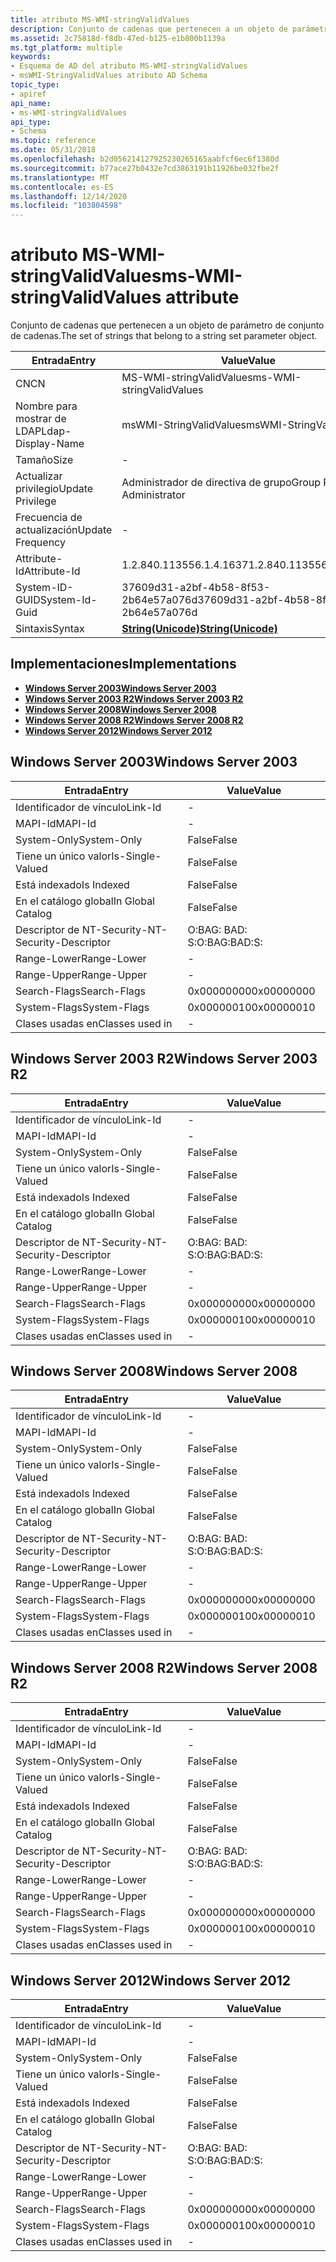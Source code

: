 ```yaml
---
title: atributo MS-WMI-stringValidValues
description: Conjunto de cadenas que pertenecen a un objeto de parámetro de conjunto de cadenas.
ms.assetid: 2c75818d-f8db-47ed-b125-e1b800b1139a
ms.tgt_platform: multiple
keywords:
- Esquema de AD del atributo MS-WMI-stringValidValues
- msWMI-StringValidValues atributo AD Schema
topic_type:
- apiref
api_name:
- ms-WMI-stringValidValues
api_type:
- Schema
ms.topic: reference
ms.date: 05/31/2018
ms.openlocfilehash: b2d056214127925230265165aabfcf6ec6f1380d
ms.sourcegitcommit: b77ace27b0432e7cd3863191b11926be032fbe2f
ms.translationtype: MT
ms.contentlocale: es-ES
ms.lasthandoff: 12/14/2020
ms.locfileid: "103804598"
---
```

# <a name="ms-wmi-stringvalidvalues-attribute"></a><span data-ttu-id="6dd87-105">atributo MS-WMI-stringValidValues</span><span class="sxs-lookup"><span data-stu-id="6dd87-105">ms-WMI-stringValidValues attribute</span></span>

<span data-ttu-id="6dd87-106">Conjunto de cadenas que pertenecen a un objeto de parámetro de conjunto de cadenas.</span><span class="sxs-lookup"><span data-stu-id="6dd87-106">The set of strings that belong to a string set parameter object.</span></span>



| <span data-ttu-id="6dd87-107">Entrada</span><span class="sxs-lookup"><span data-stu-id="6dd87-107">Entry</span></span> | <span data-ttu-id="6dd87-108">Value</span><span class="sxs-lookup"><span data-stu-id="6dd87-108">Value</span></span> |
|-------------------|---------------------------------------------|
| <span data-ttu-id="6dd87-109">CN</span><span class="sxs-lookup"><span data-stu-id="6dd87-109">CN</span></span>                | <span data-ttu-id="6dd87-110">MS-WMI-stringValidValues</span><span class="sxs-lookup"><span data-stu-id="6dd87-110">ms-WMI-stringValidValues</span></span>                    |
| <span data-ttu-id="6dd87-111">Nombre para mostrar de LDAP</span><span class="sxs-lookup"><span data-stu-id="6dd87-111">Ldap-Display-Name</span></span> | <span data-ttu-id="6dd87-112">msWMI-StringValidValues</span><span class="sxs-lookup"><span data-stu-id="6dd87-112">msWMI-StringValidValues</span></span>                     |
| <span data-ttu-id="6dd87-113">Tamaño</span><span class="sxs-lookup"><span data-stu-id="6dd87-113">Size</span></span>              | \-                                          |
| <span data-ttu-id="6dd87-114">Actualizar privilegio</span><span class="sxs-lookup"><span data-stu-id="6dd87-114">Update Privilege</span></span>  | <span data-ttu-id="6dd87-115">Administrador de directiva de grupo</span><span class="sxs-lookup"><span data-stu-id="6dd87-115">Group Policy Administrator</span></span>                  |
| <span data-ttu-id="6dd87-116">Frecuencia de actualización</span><span class="sxs-lookup"><span data-stu-id="6dd87-116">Update Frequency</span></span>  | \-                                          |
| <span data-ttu-id="6dd87-117">Attribute-Id</span><span class="sxs-lookup"><span data-stu-id="6dd87-117">Attribute-Id</span></span>      | <span data-ttu-id="6dd87-118">1.2.840.113556.1.4.1637</span><span class="sxs-lookup"><span data-stu-id="6dd87-118">1.2.840.113556.1.4.1637</span></span>                     |
| <span data-ttu-id="6dd87-119">System-ID-GUID</span><span class="sxs-lookup"><span data-stu-id="6dd87-119">System-Id-Guid</span></span>    | <span data-ttu-id="6dd87-120">37609d31-a2bf-4b58-8f53-2b64e57a076d</span><span class="sxs-lookup"><span data-stu-id="6dd87-120">37609d31-a2bf-4b58-8f53-2b64e57a076d</span></span>        |
| <span data-ttu-id="6dd87-121">Sintaxis</span><span class="sxs-lookup"><span data-stu-id="6dd87-121">Syntax</span></span>            | [<span data-ttu-id="6dd87-122">**String(Unicode)**</span><span class="sxs-lookup"><span data-stu-id="6dd87-122">**String(Unicode)**</span></span>](s-string-unicode.md) |



## <a name="implementations"></a><span data-ttu-id="6dd87-123">Implementaciones</span><span class="sxs-lookup"><span data-stu-id="6dd87-123">Implementations</span></span>

-   [<span data-ttu-id="6dd87-124">**Windows Server 2003**</span><span class="sxs-lookup"><span data-stu-id="6dd87-124">**Windows Server 2003**</span></span>](#windows-server-2003)
-   [<span data-ttu-id="6dd87-125">**Windows Server 2003 R2**</span><span class="sxs-lookup"><span data-stu-id="6dd87-125">**Windows Server 2003 R2**</span></span>](#windows-server-2003-r2)
-   [<span data-ttu-id="6dd87-126">**Windows Server 2008**</span><span class="sxs-lookup"><span data-stu-id="6dd87-126">**Windows Server 2008**</span></span>](#windows-server-2008)
-   [<span data-ttu-id="6dd87-127">**Windows Server 2008 R2**</span><span class="sxs-lookup"><span data-stu-id="6dd87-127">**Windows Server 2008 R2**</span></span>](#windows-server-2008-r2)
-   [<span data-ttu-id="6dd87-128">**Windows Server 2012**</span><span class="sxs-lookup"><span data-stu-id="6dd87-128">**Windows Server 2012**</span></span>](#windows-server-2012)

## <a name="windows-server-2003"></a><span data-ttu-id="6dd87-129">Windows Server 2003</span><span class="sxs-lookup"><span data-stu-id="6dd87-129">Windows Server 2003</span></span>



| <span data-ttu-id="6dd87-130">Entrada</span><span class="sxs-lookup"><span data-stu-id="6dd87-130">Entry</span></span> | <span data-ttu-id="6dd87-131">Value</span><span class="sxs-lookup"><span data-stu-id="6dd87-131">Value</span></span> |
|------------------------|--------------|
| <span data-ttu-id="6dd87-132">Identificador de vínculo</span><span class="sxs-lookup"><span data-stu-id="6dd87-132">Link-Id</span></span>                | \-           |
| <span data-ttu-id="6dd87-133">MAPI-Id</span><span class="sxs-lookup"><span data-stu-id="6dd87-133">MAPI-Id</span></span>                | \-           |
| <span data-ttu-id="6dd87-134">System-Only</span><span class="sxs-lookup"><span data-stu-id="6dd87-134">System-Only</span></span>            | <span data-ttu-id="6dd87-135">False</span><span class="sxs-lookup"><span data-stu-id="6dd87-135">False</span></span>        |
| <span data-ttu-id="6dd87-136">Tiene un único valor</span><span class="sxs-lookup"><span data-stu-id="6dd87-136">Is-Single-Valued</span></span>       | <span data-ttu-id="6dd87-137">False</span><span class="sxs-lookup"><span data-stu-id="6dd87-137">False</span></span>        |
| <span data-ttu-id="6dd87-138">Está indexado</span><span class="sxs-lookup"><span data-stu-id="6dd87-138">Is Indexed</span></span>             | <span data-ttu-id="6dd87-139">False</span><span class="sxs-lookup"><span data-stu-id="6dd87-139">False</span></span>        |
| <span data-ttu-id="6dd87-140">En el catálogo global</span><span class="sxs-lookup"><span data-stu-id="6dd87-140">In Global Catalog</span></span>      | <span data-ttu-id="6dd87-141">False</span><span class="sxs-lookup"><span data-stu-id="6dd87-141">False</span></span>        |
| <span data-ttu-id="6dd87-142">Descriptor de NT-Security-</span><span class="sxs-lookup"><span data-stu-id="6dd87-142">NT-Security-Descriptor</span></span> | <span data-ttu-id="6dd87-143">O:BAG: BAD: S:</span><span class="sxs-lookup"><span data-stu-id="6dd87-143">O:BAG:BAD:S:</span></span> |
| <span data-ttu-id="6dd87-144">Range-Lower</span><span class="sxs-lookup"><span data-stu-id="6dd87-144">Range-Lower</span></span>            | \-           |
| <span data-ttu-id="6dd87-145">Range-Upper</span><span class="sxs-lookup"><span data-stu-id="6dd87-145">Range-Upper</span></span>            | \-           |
| <span data-ttu-id="6dd87-146">Search-Flags</span><span class="sxs-lookup"><span data-stu-id="6dd87-146">Search-Flags</span></span>           | <span data-ttu-id="6dd87-147">0x00000000</span><span class="sxs-lookup"><span data-stu-id="6dd87-147">0x00000000</span></span>   |
| <span data-ttu-id="6dd87-148">System-Flags</span><span class="sxs-lookup"><span data-stu-id="6dd87-148">System-Flags</span></span>           | <span data-ttu-id="6dd87-149">0x00000010</span><span class="sxs-lookup"><span data-stu-id="6dd87-149">0x00000010</span></span>   |
| <span data-ttu-id="6dd87-150">Clases usadas en</span><span class="sxs-lookup"><span data-stu-id="6dd87-150">Classes used in</span></span>        | \-           |



## <a name="windows-server-2003-r2"></a><span data-ttu-id="6dd87-151">Windows Server 2003 R2</span><span class="sxs-lookup"><span data-stu-id="6dd87-151">Windows Server 2003 R2</span></span>



| <span data-ttu-id="6dd87-152">Entrada</span><span class="sxs-lookup"><span data-stu-id="6dd87-152">Entry</span></span> | <span data-ttu-id="6dd87-153">Value</span><span class="sxs-lookup"><span data-stu-id="6dd87-153">Value</span></span> |
|------------------------|--------------|
| <span data-ttu-id="6dd87-154">Identificador de vínculo</span><span class="sxs-lookup"><span data-stu-id="6dd87-154">Link-Id</span></span>                | \-           |
| <span data-ttu-id="6dd87-155">MAPI-Id</span><span class="sxs-lookup"><span data-stu-id="6dd87-155">MAPI-Id</span></span>                | \-           |
| <span data-ttu-id="6dd87-156">System-Only</span><span class="sxs-lookup"><span data-stu-id="6dd87-156">System-Only</span></span>            | <span data-ttu-id="6dd87-157">False</span><span class="sxs-lookup"><span data-stu-id="6dd87-157">False</span></span>        |
| <span data-ttu-id="6dd87-158">Tiene un único valor</span><span class="sxs-lookup"><span data-stu-id="6dd87-158">Is-Single-Valued</span></span>       | <span data-ttu-id="6dd87-159">False</span><span class="sxs-lookup"><span data-stu-id="6dd87-159">False</span></span>        |
| <span data-ttu-id="6dd87-160">Está indexado</span><span class="sxs-lookup"><span data-stu-id="6dd87-160">Is Indexed</span></span>             | <span data-ttu-id="6dd87-161">False</span><span class="sxs-lookup"><span data-stu-id="6dd87-161">False</span></span>        |
| <span data-ttu-id="6dd87-162">En el catálogo global</span><span class="sxs-lookup"><span data-stu-id="6dd87-162">In Global Catalog</span></span>      | <span data-ttu-id="6dd87-163">False</span><span class="sxs-lookup"><span data-stu-id="6dd87-163">False</span></span>        |
| <span data-ttu-id="6dd87-164">Descriptor de NT-Security-</span><span class="sxs-lookup"><span data-stu-id="6dd87-164">NT-Security-Descriptor</span></span> | <span data-ttu-id="6dd87-165">O:BAG: BAD: S:</span><span class="sxs-lookup"><span data-stu-id="6dd87-165">O:BAG:BAD:S:</span></span> |
| <span data-ttu-id="6dd87-166">Range-Lower</span><span class="sxs-lookup"><span data-stu-id="6dd87-166">Range-Lower</span></span>            | \-           |
| <span data-ttu-id="6dd87-167">Range-Upper</span><span class="sxs-lookup"><span data-stu-id="6dd87-167">Range-Upper</span></span>            | \-           |
| <span data-ttu-id="6dd87-168">Search-Flags</span><span class="sxs-lookup"><span data-stu-id="6dd87-168">Search-Flags</span></span>           | <span data-ttu-id="6dd87-169">0x00000000</span><span class="sxs-lookup"><span data-stu-id="6dd87-169">0x00000000</span></span>   |
| <span data-ttu-id="6dd87-170">System-Flags</span><span class="sxs-lookup"><span data-stu-id="6dd87-170">System-Flags</span></span>           | <span data-ttu-id="6dd87-171">0x00000010</span><span class="sxs-lookup"><span data-stu-id="6dd87-171">0x00000010</span></span>   |
| <span data-ttu-id="6dd87-172">Clases usadas en</span><span class="sxs-lookup"><span data-stu-id="6dd87-172">Classes used in</span></span>        | \-           |



## <a name="windows-server-2008"></a><span data-ttu-id="6dd87-173">Windows Server 2008</span><span class="sxs-lookup"><span data-stu-id="6dd87-173">Windows Server 2008</span></span>



| <span data-ttu-id="6dd87-174">Entrada</span><span class="sxs-lookup"><span data-stu-id="6dd87-174">Entry</span></span> | <span data-ttu-id="6dd87-175">Value</span><span class="sxs-lookup"><span data-stu-id="6dd87-175">Value</span></span> |
|------------------------|--------------|
| <span data-ttu-id="6dd87-176">Identificador de vínculo</span><span class="sxs-lookup"><span data-stu-id="6dd87-176">Link-Id</span></span>                | \-           |
| <span data-ttu-id="6dd87-177">MAPI-Id</span><span class="sxs-lookup"><span data-stu-id="6dd87-177">MAPI-Id</span></span>                | \-           |
| <span data-ttu-id="6dd87-178">System-Only</span><span class="sxs-lookup"><span data-stu-id="6dd87-178">System-Only</span></span>            | <span data-ttu-id="6dd87-179">False</span><span class="sxs-lookup"><span data-stu-id="6dd87-179">False</span></span>        |
| <span data-ttu-id="6dd87-180">Tiene un único valor</span><span class="sxs-lookup"><span data-stu-id="6dd87-180">Is-Single-Valued</span></span>       | <span data-ttu-id="6dd87-181">False</span><span class="sxs-lookup"><span data-stu-id="6dd87-181">False</span></span>        |
| <span data-ttu-id="6dd87-182">Está indexado</span><span class="sxs-lookup"><span data-stu-id="6dd87-182">Is Indexed</span></span>             | <span data-ttu-id="6dd87-183">False</span><span class="sxs-lookup"><span data-stu-id="6dd87-183">False</span></span>        |
| <span data-ttu-id="6dd87-184">En el catálogo global</span><span class="sxs-lookup"><span data-stu-id="6dd87-184">In Global Catalog</span></span>      | <span data-ttu-id="6dd87-185">False</span><span class="sxs-lookup"><span data-stu-id="6dd87-185">False</span></span>        |
| <span data-ttu-id="6dd87-186">Descriptor de NT-Security-</span><span class="sxs-lookup"><span data-stu-id="6dd87-186">NT-Security-Descriptor</span></span> | <span data-ttu-id="6dd87-187">O:BAG: BAD: S:</span><span class="sxs-lookup"><span data-stu-id="6dd87-187">O:BAG:BAD:S:</span></span> |
| <span data-ttu-id="6dd87-188">Range-Lower</span><span class="sxs-lookup"><span data-stu-id="6dd87-188">Range-Lower</span></span>            | \-           |
| <span data-ttu-id="6dd87-189">Range-Upper</span><span class="sxs-lookup"><span data-stu-id="6dd87-189">Range-Upper</span></span>            | \-           |
| <span data-ttu-id="6dd87-190">Search-Flags</span><span class="sxs-lookup"><span data-stu-id="6dd87-190">Search-Flags</span></span>           | <span data-ttu-id="6dd87-191">0x00000000</span><span class="sxs-lookup"><span data-stu-id="6dd87-191">0x00000000</span></span>   |
| <span data-ttu-id="6dd87-192">System-Flags</span><span class="sxs-lookup"><span data-stu-id="6dd87-192">System-Flags</span></span>           | <span data-ttu-id="6dd87-193">0x00000010</span><span class="sxs-lookup"><span data-stu-id="6dd87-193">0x00000010</span></span>   |
| <span data-ttu-id="6dd87-194">Clases usadas en</span><span class="sxs-lookup"><span data-stu-id="6dd87-194">Classes used in</span></span>        | \-           |



## <a name="windows-server-2008-r2"></a><span data-ttu-id="6dd87-195">Windows Server 2008 R2</span><span class="sxs-lookup"><span data-stu-id="6dd87-195">Windows Server 2008 R2</span></span>



| <span data-ttu-id="6dd87-196">Entrada</span><span class="sxs-lookup"><span data-stu-id="6dd87-196">Entry</span></span> | <span data-ttu-id="6dd87-197">Value</span><span class="sxs-lookup"><span data-stu-id="6dd87-197">Value</span></span> |
|------------------------|--------------|
| <span data-ttu-id="6dd87-198">Identificador de vínculo</span><span class="sxs-lookup"><span data-stu-id="6dd87-198">Link-Id</span></span>                | \-           |
| <span data-ttu-id="6dd87-199">MAPI-Id</span><span class="sxs-lookup"><span data-stu-id="6dd87-199">MAPI-Id</span></span>                | \-           |
| <span data-ttu-id="6dd87-200">System-Only</span><span class="sxs-lookup"><span data-stu-id="6dd87-200">System-Only</span></span>            | <span data-ttu-id="6dd87-201">False</span><span class="sxs-lookup"><span data-stu-id="6dd87-201">False</span></span>        |
| <span data-ttu-id="6dd87-202">Tiene un único valor</span><span class="sxs-lookup"><span data-stu-id="6dd87-202">Is-Single-Valued</span></span>       | <span data-ttu-id="6dd87-203">False</span><span class="sxs-lookup"><span data-stu-id="6dd87-203">False</span></span>        |
| <span data-ttu-id="6dd87-204">Está indexado</span><span class="sxs-lookup"><span data-stu-id="6dd87-204">Is Indexed</span></span>             | <span data-ttu-id="6dd87-205">False</span><span class="sxs-lookup"><span data-stu-id="6dd87-205">False</span></span>        |
| <span data-ttu-id="6dd87-206">En el catálogo global</span><span class="sxs-lookup"><span data-stu-id="6dd87-206">In Global Catalog</span></span>      | <span data-ttu-id="6dd87-207">False</span><span class="sxs-lookup"><span data-stu-id="6dd87-207">False</span></span>        |
| <span data-ttu-id="6dd87-208">Descriptor de NT-Security-</span><span class="sxs-lookup"><span data-stu-id="6dd87-208">NT-Security-Descriptor</span></span> | <span data-ttu-id="6dd87-209">O:BAG: BAD: S:</span><span class="sxs-lookup"><span data-stu-id="6dd87-209">O:BAG:BAD:S:</span></span> |
| <span data-ttu-id="6dd87-210">Range-Lower</span><span class="sxs-lookup"><span data-stu-id="6dd87-210">Range-Lower</span></span>            | \-           |
| <span data-ttu-id="6dd87-211">Range-Upper</span><span class="sxs-lookup"><span data-stu-id="6dd87-211">Range-Upper</span></span>            | \-           |
| <span data-ttu-id="6dd87-212">Search-Flags</span><span class="sxs-lookup"><span data-stu-id="6dd87-212">Search-Flags</span></span>           | <span data-ttu-id="6dd87-213">0x00000000</span><span class="sxs-lookup"><span data-stu-id="6dd87-213">0x00000000</span></span>   |
| <span data-ttu-id="6dd87-214">System-Flags</span><span class="sxs-lookup"><span data-stu-id="6dd87-214">System-Flags</span></span>           | <span data-ttu-id="6dd87-215">0x00000010</span><span class="sxs-lookup"><span data-stu-id="6dd87-215">0x00000010</span></span>   |
| <span data-ttu-id="6dd87-216">Clases usadas en</span><span class="sxs-lookup"><span data-stu-id="6dd87-216">Classes used in</span></span>        | \-           |



## <a name="windows-server-2012"></a><span data-ttu-id="6dd87-217">Windows Server 2012</span><span class="sxs-lookup"><span data-stu-id="6dd87-217">Windows Server 2012</span></span>



| <span data-ttu-id="6dd87-218">Entrada</span><span class="sxs-lookup"><span data-stu-id="6dd87-218">Entry</span></span> | <span data-ttu-id="6dd87-219">Value</span><span class="sxs-lookup"><span data-stu-id="6dd87-219">Value</span></span> |
|------------------------|--------------|
| <span data-ttu-id="6dd87-220">Identificador de vínculo</span><span class="sxs-lookup"><span data-stu-id="6dd87-220">Link-Id</span></span>                | \-           |
| <span data-ttu-id="6dd87-221">MAPI-Id</span><span class="sxs-lookup"><span data-stu-id="6dd87-221">MAPI-Id</span></span>                | \-           |
| <span data-ttu-id="6dd87-222">System-Only</span><span class="sxs-lookup"><span data-stu-id="6dd87-222">System-Only</span></span>            | <span data-ttu-id="6dd87-223">False</span><span class="sxs-lookup"><span data-stu-id="6dd87-223">False</span></span>        |
| <span data-ttu-id="6dd87-224">Tiene un único valor</span><span class="sxs-lookup"><span data-stu-id="6dd87-224">Is-Single-Valued</span></span>       | <span data-ttu-id="6dd87-225">False</span><span class="sxs-lookup"><span data-stu-id="6dd87-225">False</span></span>        |
| <span data-ttu-id="6dd87-226">Está indexado</span><span class="sxs-lookup"><span data-stu-id="6dd87-226">Is Indexed</span></span>             | <span data-ttu-id="6dd87-227">False</span><span class="sxs-lookup"><span data-stu-id="6dd87-227">False</span></span>        |
| <span data-ttu-id="6dd87-228">En el catálogo global</span><span class="sxs-lookup"><span data-stu-id="6dd87-228">In Global Catalog</span></span>      | <span data-ttu-id="6dd87-229">False</span><span class="sxs-lookup"><span data-stu-id="6dd87-229">False</span></span>        |
| <span data-ttu-id="6dd87-230">Descriptor de NT-Security-</span><span class="sxs-lookup"><span data-stu-id="6dd87-230">NT-Security-Descriptor</span></span> | <span data-ttu-id="6dd87-231">O:BAG: BAD: S:</span><span class="sxs-lookup"><span data-stu-id="6dd87-231">O:BAG:BAD:S:</span></span> |
| <span data-ttu-id="6dd87-232">Range-Lower</span><span class="sxs-lookup"><span data-stu-id="6dd87-232">Range-Lower</span></span>            | \-           |
| <span data-ttu-id="6dd87-233">Range-Upper</span><span class="sxs-lookup"><span data-stu-id="6dd87-233">Range-Upper</span></span>            | \-           |
| <span data-ttu-id="6dd87-234">Search-Flags</span><span class="sxs-lookup"><span data-stu-id="6dd87-234">Search-Flags</span></span>           | <span data-ttu-id="6dd87-235">0x00000000</span><span class="sxs-lookup"><span data-stu-id="6dd87-235">0x00000000</span></span>   |
| <span data-ttu-id="6dd87-236">System-Flags</span><span class="sxs-lookup"><span data-stu-id="6dd87-236">System-Flags</span></span>           | <span data-ttu-id="6dd87-237">0x00000010</span><span class="sxs-lookup"><span data-stu-id="6dd87-237">0x00000010</span></span>   |
| <span data-ttu-id="6dd87-238">Clases usadas en</span><span class="sxs-lookup"><span data-stu-id="6dd87-238">Classes used in</span></span>        | \-           |



 

 




